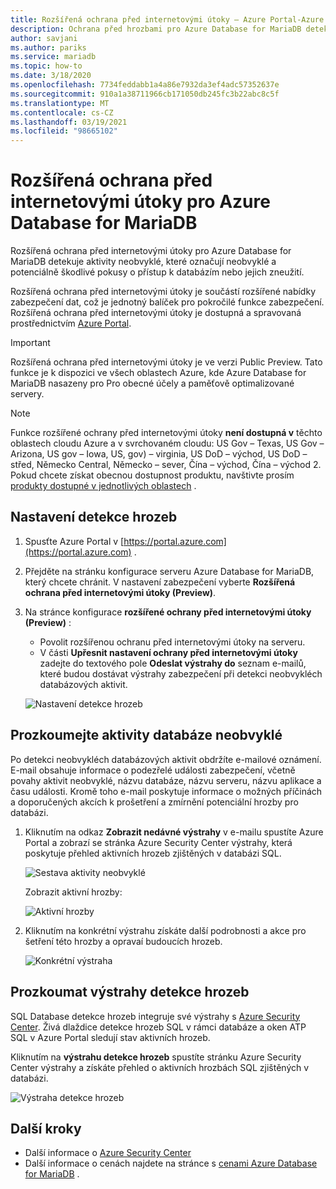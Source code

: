 ```yaml
---
title: Rozšířená ochrana před internetovými útoky – Azure Portal-Azure Database for MariaDB
description: Ochrana před hrozbami pro Azure Database for MariaDB detekuje aktivity databáze neobvyklé, které indikují potenciální ohrožení zabezpečení databáze.
author: savjani
ms.author: pariks
ms.service: mariadb
ms.topic: how-to
ms.date: 3/18/2020
ms.openlocfilehash: 7734feddabb1a4a86e7932da3ef4adc57352637e
ms.sourcegitcommit: 910a1a38711966cb171050db245fc3b22abc8c5f
ms.translationtype: MT
ms.contentlocale: cs-CZ
ms.lasthandoff: 03/19/2021
ms.locfileid: "98665102"
---
```

# <a name="advanced-threat-protection-for-azure-database-for-mariadb"></a>Rozšířená ochrana před internetovými útoky pro Azure Database for MariaDB

Rozšířená ochrana před internetovými útoky pro Azure Database for MariaDB detekuje aktivity neobvyklé, které označují neobvyklé a potenciálně škodlivé pokusy o přístup k databázím nebo jejich zneužití.

Rozšířená ochrana před internetovými útoky je součástí rozšířené nabídky zabezpečení dat, což je jednotný balíček pro pokročilé funkce zabezpečení. Rozšířená ochrana před internetovými útoky je dostupná a spravovaná prostřednictvím [Azure Portal](https://portal.azure.com).

> [!IMPORTANT]
> Rozšířená ochrana před internetovými útoky je ve verzi Public Preview. Tato funkce je k dispozici ve všech oblastech Azure, kde Azure Database for MariaDB nasazeny pro Pro obecné účely a paměťově optimalizované servery.

> [!NOTE]
> Funkce rozšířené ochrany před internetovými útoky **není dostupná v** těchto oblastech cloudu Azure a v svrchovaném cloudu: US Gov – Texas, US Gov – Arizona, US gov – Iowa, US, gov) – virginia, US DoD – východ, US DoD – střed, Německo Central, Německo – sever, Čína – východ, Čína – východ 2. Pokud chcete získat obecnou dostupnost produktu, navštivte prosím [produkty dostupné v jednotlivých oblastech](https://azure.microsoft.com/global-infrastructure/services/) .

## <a name="set-up-threat-detection"></a>Nastavení detekce hrozeb
1. Spusťte Azure Portal v [https://portal.azure.com](https://portal.azure.com) .
2. Přejděte na stránku konfigurace serveru Azure Database for MariaDB, který chcete chránit. V nastavení zabezpečení vyberte **Rozšířená ochrana před internetovými útoky (Preview)**.
3. Na stránce konfigurace **rozšířené ochrany před internetovými útoky (Preview)** :

   - Povolit rozšířenou ochranu před internetovými útoky na serveru.
   - V části **Upřesnit nastavení ochrany před internetovými útoky** zadejte do textového pole **Odeslat výstrahy do** seznam e-mailů, které budou dostávat výstrahy zabezpečení při detekci neobvykléch databázových aktivit.
  
   ![Nastavení detekce hrozeb](./media/howto-database-threat-protection-portal/set-up-threat-protection.png)

## <a name="explore-anomalous-database-activities"></a>Prozkoumejte aktivity databáze neobvyklé

Po detekci neobvykléch databázových aktivit obdržíte e-mailové oznámení. E-mail obsahuje informace o podezřelé události zabezpečení, včetně povahy aktivit neobvyklé, názvu databáze, názvu serveru, názvu aplikace a času události. Kromě toho e-mail poskytuje informace o možných příčinách a doporučených akcích k prošetření a zmírnění potenciální hrozby pro databázi.
 
1. Kliknutím na odkaz **Zobrazit nedávné výstrahy** v e-mailu spustíte Azure Portal a zobrazí se stránka Azure Security Center výstrahy, která poskytuje přehled aktivních hrozeb zjištěných v databázi SQL.
    
    ![Sestava aktivity neobvyklé](./media/howto-database-threat-protection-portal/anomalous-activity-report.png)

    Zobrazit aktivní hrozby:

    ![Aktivní hrozby](./media/howto-database-threat-protection-portal/active-threats.png)

2. Kliknutím na konkrétní výstrahu získáte další podrobnosti a akce pro šetření této hrozby a opravaí budoucích hrozeb.
    
    ![Konkrétní výstraha](./media/howto-database-threat-protection-portal/specific-alert.png)

## <a name="explore-threat-detection-alerts"></a>Prozkoumat výstrahy detekce hrozeb

SQL Database detekce hrozeb integruje své výstrahy s [Azure Security Center](https://azure.microsoft.com/services/security-center/). Živá dlaždice detekce hrozeb SQL v rámci databáze a oken ATP SQL v Azure Portal sledují stav aktivních hrozeb.

Kliknutím na **výstrahu detekce hrozeb** spustíte stránku Azure Security Center výstrahy a získáte přehled o aktivních hrozbách SQL zjištěných v databázi.

   ![Výstraha detekce hrozeb](./media/howto-database-threat-protection-portal/threat-detection-alert-asc.png)
   

## <a name="next-steps"></a>Další kroky

* Další informace o [Azure Security Center](../security-center/security-center-introduction.md)
* Další informace o cenách najdete na stránce s [cenami Azure Database for MariaDB](https://azure.microsoft.com/pricing/details/mariadb/) .